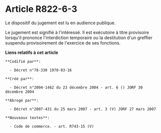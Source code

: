 # Article R822-6-3

Le dispositif du jugement est lu en audience publique.

Le jugement est signifié à l'intéressé. Il est exécutoire à titre provisoire lorsqu'il prononce l'interdiction temporaire ou
la destitution d'un greffier suspendu provisoirement de l'exercice de ses fonctions.

**Liens relatifs à cet article**

	**Codifié par**:

	  - Décret n°78-330 1978-03-16

	**Créé par**:

	  - Décret n°2004-1462 du 23 décembre 2004 - art. 6 () JORF 30 décembre 2004

	**Abrogé par**:

	  - Décret n°2007-431 du 25 mars 2007 - art. 3 (V) JORF 27 mars 2007

	**Nouveaux textes**:

	  - Code de commerce. - art. R743-15 (V)
